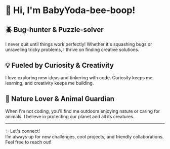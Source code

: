 # 👋 Hi, I'm BabyYoda-bee-boop!

## 🪲 Bug-hunter & Puzzle-solver
I never quit until things work perfectly! Whether it's squashing bugs or unraveling tricky problems, I thrive on finding creative solutions.

## 💡 Fueled by Curiosity & Creativity
I love exploring new ideas and tinkering with code. Curiosity keeps me learning, and creativity keeps me building.

## 🦉 Nature Lover & Animal Guardian
When I'm not coding, you'll find me outdoors enjoying nature or caring for animals. I believe in protecting our planet and all its creatures.

---

✨ Let's connect!  
I’m always up for new challenges, cool projects, and friendly collaborations. Feel free to reach out!
